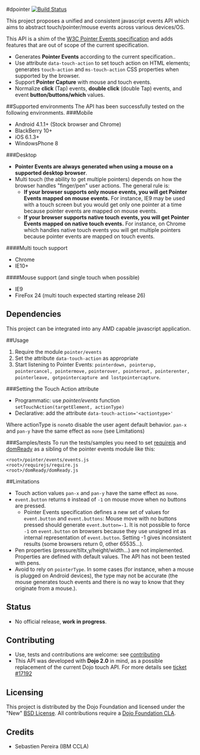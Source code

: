 #dpointer [![Build Status](https://travis-ci.org/ibm-dojo/dpointer.png?branch=master)](https://travis-ci.org/ibm-dojo/dpointer])

This project proposes a unified and consistent javascript events API which aims to abstract touch/pointer/mouse events across various devices/OS. 

This API is a shim of the [W3C Pointer Events specification][W3C_pointer] and adds features that are out of scope of the current specification.

- Generates **Pointer Events** according to the current specification..
- Use attribute `data-touch-action` to set touch action on HTML elements; generates `touch-action` and `ms-touch-action` CSS properties when supported by the browser.
- Support **Pointer Capture** with mouse and touch events.
- Normalize **click** (Tap) events, **double click** (double Tap) events, and event **button/buttons/which** values.

##Supported environments
The API has been successfully tested on the following environments.
###Mobile

- Android 4.1.1+ (Stock browser and Chrome)
- BlackBerry 10+
- iOS 6.1.3+
- WindowsPhone 8

###Desktop
- **Pointer Events are always generated when using a mouse on a supported desktop browser**. 
- Multi touch (the ability to get multiple pointers) depends on how the browser handles "finger/pen" user actions. The general rule is:
	- **If your browser supports only mouse events, you will get Pointer Events mapped on mouse events.** For instance, IE9 may be used with a touch screen but you would get only one pointer at a time because pointer events are mapped on mouse events. 
	- **If your browser supports native touch events, you will get Pointer Events mapped on native touch events.** For instance, on Chrome which handles native touch events you will get multiple pointers because pointer events are mapped on touch events.

####Multi touch support
- Chrome
- IE10+

####Mouse support (and single touch when possible)
- IE9
- FireFox 24 (multi touch expected starting release 26)

## Dependencies
This project can be integrated into any AMD capable javascript application. 

##Usage
1. Require the module `pointer/events`
2. Set the attribute `data-touch-action` as appropriate
2. Start listening to Pointer Events: 
`pointerdown, pointerup, pointercancel, pointermove,`
`pointerover, pointerout, pointerenter, pointerleave, gotpointercapture and lostpointercapture`.

###Setting the Touch Action attribute
- Programmatic: use *pointer/events* function `setTouchAction(targetElement, actionType)`
- Declarative: add the attribute `data-touch-action='<actiontype>'`

Where actionType is `none`to disable the user agent default behavior. `pan-x` and `pan-y` have the same effect as `none` (see Limitations)

###Samples/tests
To run the tests/samples you need to set [requirejs] and [domReady] as a sibling of the pointer events module like this:

	<root>/pointer/events/events.js
	<root>/requirejs/require.js
	<root>/domReady/domReady.js

##Limitations
- Touch action values `pan-x` and `pan-y` have the same effect as `none`.
- `event.button` returns `0` instead of `-1` on mouse move when no buttons are pressed.
	- Pointer Events specification defines a new set of values for `event.button` and `event.buttons`: Mouse move with no buttons pressed should generate `event.button=-1`. It is not possible to force `-1` on `event.button` on browsers because they use unsigned int as internal representation of `event.button`. Setting -1 gives inconsistent results (some browsers return 0, other 65535...).
- Pen properties (pressure/tiltx,y/height/width...) are not implemented. Properties are defined with default values. The API has not been tested with pens.
- Avoid to rely on `pointerType`. In some cases (for instance, when a mouse is plugged on Android devices), the type may not be accurate (the mouse generates touch events and there is no way to know that they originate from a mouse.).


## Status
- No official release, **work in progress**.

## Contributing
- Use, tests and contributions are welcome: see [contributing]
- This API was developed with **Dojo 2.0** in mind, as a possible replacement of the current Dojo touch API. For more details see [ticket #17192][T_17192]

## Licensing
This project is distributed by the Dojo Foundation and licensed under the "New" [BSD License]. All contributions require a [Dojo Foundation CLA].

## Credits
* Sebastien Pereira (IBM CCLA)

[W3C_pointer]: http://www.w3.org/TR/pointerevents
[T_17192]: https://bugs.dojotoolkit.org/ticket/17192
[contributing]: CONTRIBUTING.md
[BSD License]: https://github.com/dojo/dojo/blob/master/LICENSE#L13-L41
[Dojo Foundation CLA]: http://dojofoundation.org/about/claForm
[requirejs]: https://github.com/jrburke/requirejs
[domReady]: https://github.com/requirejs/domReady
